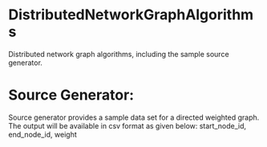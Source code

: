 DistributedNetworkGraphAlgorithms
=================================

Distributed network graph algorithms, including the sample source generator.

Source Generator:
=================================
Source generator provides a sample data set for a directed weighted graph. The output will be available in csv format as given below:
start_node_id, end_node_id, weight
